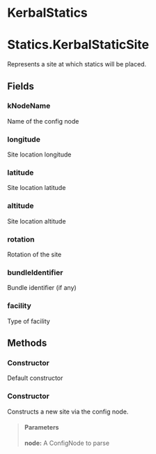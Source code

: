 ﻿# KerbalStatics


# Statics.KerbalStaticSite
            
Represents a site at which statics will be placed.
        
## Fields

### kNodeName
Name of the config node
### longitude
Site location longitude
### latitude
Site location latitude
### altitude
Site location altitude
### rotation
Rotation of the site
### bundleIdentifier
Bundle identifier (if any)
### facility
Type of facility
## Methods


### Constructor
Default constructor

### Constructor
Constructs a new site via the config node.
> #### Parameters
> **node:** A ConfigNode to parse
